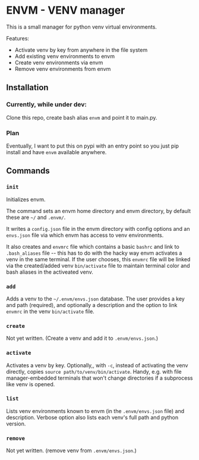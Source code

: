 # ENVM - VENV manager

This is a small manager for python venv virtual environments.

Features:

- Activate venv by key from anywhere in the file system
- Add existing venv environments to envm
- Create venv environments via envm
- Remove venv environments from envm

## Installation

### Currently, while under dev:

Clone this repo, create bash alias `envm` and point it to main.py.

### Plan

Eventually, I want to put this on pypi with an entry point so you just pip install and have `envm` available anywhere.


## Commands

### `init`

Initializes envm. 

The command sets an envm home directory and envm directory, by default these are `~/` and `.envm/`.

It writes a `config.json` file in the envm directory with config options and an `envs.json` file via which envm has access to venv environments.

It also creates and `envmrc` file which contains a basic `bashrc` and link to `.bash_aliases` file -- this has to do with the hacky way envm activates a venv in the same terminal. If the user chooses, this `envmrc` file will be linked via the created/added venv `bin/activate` file to maintain terminal color and bash aliases in the activeated venv.

### `add`

Adds a venv to the `~/.envm/envs.json` database. The user provides a key and path (required), and optionally a description and the option to link `envmrc` in the venv `bin/activate` file.

### `create`

Not yet written. (Create a venv and add it to `.envm/envs.json`.)

### `activate`

Activates a venv by key. Optionally,, with `-c`, instead of activating the venv directly, copies `source path/to/venv/bin/activate`. Handy, e.g. with file manager-embedded terminals that won't change directories if a subprocess like venv is opened.

### `list`

Lists venv environments known to envm (in the `.envm/envs.json` file) and description. Verbose option also lists each venv's full path and python version.

### `remove`

Not yet written. (remove venv from `.envm/envs.json`.)